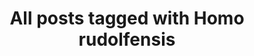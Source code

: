 ---
layout: tag
title: "All posts tagged with Homo rudolfensis"
permalink: /weblog/tags/homo-rudolfensis/
taxonomy: Homo rudolfensis
---